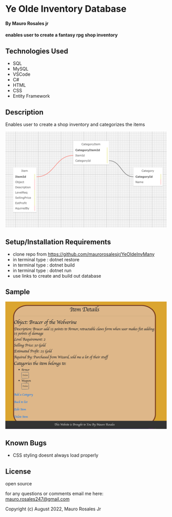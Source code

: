 # Ye Olde Inventory Database

#### By Mauro Rosales jr

#### enables user to create a fantasy rpg shop inventory

## Technologies Used

* SQL
* MySQL
* VSCode
* C#
* HTML
* CSS
* Entity Framework

## Description

Enables user to create a shop inventory and categorizes the items 

![SQL Design](wwwroot/img/SQLDesign.png "SQL Design")

## Setup/Installation Requirements

* clone repo from https://github.com/maurorosalesjr/YeOldeInvMany
* in terminal type : dotnet restore
* in terminal type : dotnet build
* in terminal type : dotnet run
* use links to create and build out database


## Sample
![Possible Example](wwwroot/img/example.png "Sample")


## Known Bugs

* CSS styling doesnt always load properly

## License

open source

for any questions or comments email me here: mauro.rosales247@gmail.com

Copyright (c) August 2022, Mauro Rosales Jr
